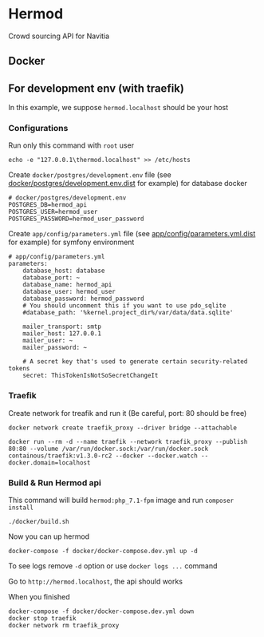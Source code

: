 # Hermod
Crowd sourcing API for Navitia

## Docker

## For development env (with traefik)

In this example, we suppose `hermod.localhost` should be your host

### Configurations

Run only this command with `root` user
```
echo -e "127.0.0.1\thermod.localhost" >> /etc/hosts
```

Create `docker/postgres/development.env` file (see [docker/postgres/development.env.dist](docker/postgres/development.env.dist) for example) for database docker

```
# docker/postgres/development.env
POSTGRES_DB=hermod_api
POSTGRES_USER=hermod_user
POSTGRES_PASSWORD=hermod_user_password
```

Create `app/config/parameters.yml` file (see [app/config/parameters.yml.dist](app/config/parameters.yml.dist) for example) for symfony environment

```
# app/config/parameters.yml
parameters:
    database_host: database
    database_port: ~
    database_name: hermod_api
    database_user: hermod_user
    database_password: hermod_password
    # You should uncomment this if you want to use pdo_sqlite
    #database_path: '%kernel.project_dir%/var/data/data.sqlite'

    mailer_transport: smtp
    mailer_host: 127.0.0.1
    mailer_user: ~
    mailer_password: ~

    # A secret key that's used to generate certain security-related tokens
    secret: ThisTokenIsNotSoSecretChangeIt
```

### Traefik

Create network for treafik and run it (Be careful, port: 80 should be free)

```
docker network create traefik_proxy --driver bridge --attachable
```

```
docker run --rm -d --name traefik --network traefik_proxy --publish 80:80 --volume /var/run/docker.sock:/var/run/docker.sock containous/traefik:v1.3.0-rc2 --docker --docker.watch --docker.domain=localhost
```

### Build & Run Hermod api

This command will build `hermod:php_7.1-fpm` image and run `composer install`
```
./docker/build.sh
```

Now you can up hermod
```
docker-compose -f docker/docker-compose.dev.yml up -d
```

To see logs remove `-d` option or use `docker logs ...` command

Go to `http://hermod.localhost`, the api should works

When you finished
```
docker-compose -f docker/docker-compose.dev.yml down
docker stop traefik
docker network rm traefik_proxy
```
